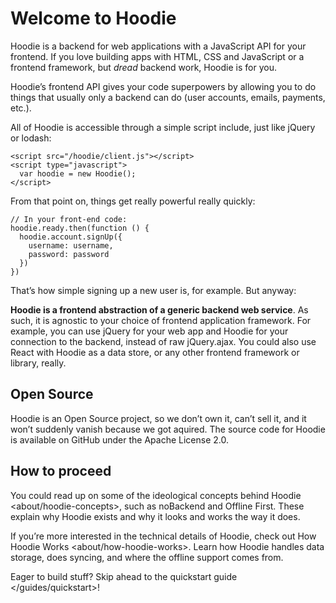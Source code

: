 Welcome to Hoodie
=================

Hoodie is a backend for web applications with a JavaScript API for your
frontend. If you love building apps with HTML, CSS and JavaScript or a
frontend framework, but *dread* backend work, Hoodie is for you.

Hoodie’s frontend API gives your code superpowers by allowing you to do
things that usually only a backend can do (user accounts, emails,
payments, etc.).

All of Hoodie is accessible through a simple script include, just like
jQuery or lodash:

``` {.sourceCode .html}
<script src="/hoodie/client.js"></script>
<script type="javascript">
  var hoodie = new Hoodie();
</script>
```

From that point on, things get really powerful really quickly:

``` {.sourceCode .javascript}
// In your front-end code:
hoodie.ready.then(function () {
  hoodie.account.signUp({
    username: username,
    password: password
  })
})
```

That’s how simple signing up a new user is, for example. But anyway:

**Hoodie is a frontend abstraction of a generic backend web service**.
As such, it is agnostic to your choice of frontend application
framework. For example, you can use jQuery for your web app and Hoodie
for your connection to the backend, instead of raw jQuery.ajax. You
could also use React with Hoodie as a data store, or any other frontend
framework or library, really.

Open Source
-----------

Hoodie is an Open Source project, so we don’t own it, can’t sell it, and
it won’t suddenly vanish because we got aquired. The source code for
Hoodie is available on GitHub under the Apache License 2.0.

How to proceed
--------------

You
could read up on some of the ideological concepts behind Hoodie &lt;about/hoodie-concepts&gt;,
such as noBackend and Offline First. These explain why Hoodie exists and
why it looks and works the way it does.

If you’re more interested in the technical details of Hoodie, check out
How Hoodie Works &lt;about/how-hoodie-works&gt;. Learn how Hoodie
handles data storage, does syncing, and where the offline support comes
from.

Eager to build stuff? Skip ahead to the
quickstart guide &lt;/guides/quickstart&gt;!

